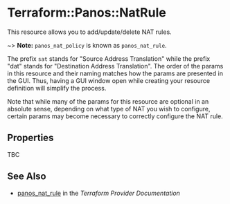 # Terraform::Panos::NatRule

This resource allows you to add/update/delete NAT rules.

~> **Note:** `panos_nat_policy` is known as `panos_nat_rule`.

The prefix `sat` stands for "Source Address Translation" while the prefix "dat"
stands for "Destination Address Translation".  The order of the params in
this resource and their naming matches how the params are presented in
the GUI.  Thus, having a GUI window open while creating your resource
definition will simplify the process.

Note that while many of the params for this resource are optional in an
absolute sense, depending on what type of NAT you wish to configure, certain
params may become necessary to correctly configure the NAT rule.

## Properties

TBC

## See Also

* [panos_nat_rule](https://www.terraform.io/docs/providers/panos/r/nat_rule.html) in the _Terraform Provider Documentation_